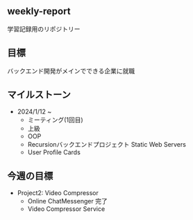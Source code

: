 ## weekly-report
学習記録用のリポジトリー

## 目標
バックエンド開発がメインでできる企業に就職

## マイルストーン
- 2024/1/12 ~
    - ミーティング(1回目)
    - 上級
    - OOP
    - Recursionバックエンドプロジェクト Static Web Servers
    - User Profile Cards

## 今週の目標
-  Project2: Video Compressor
    - Online ChatMessenger 完了
    - Video Compressor Service
    